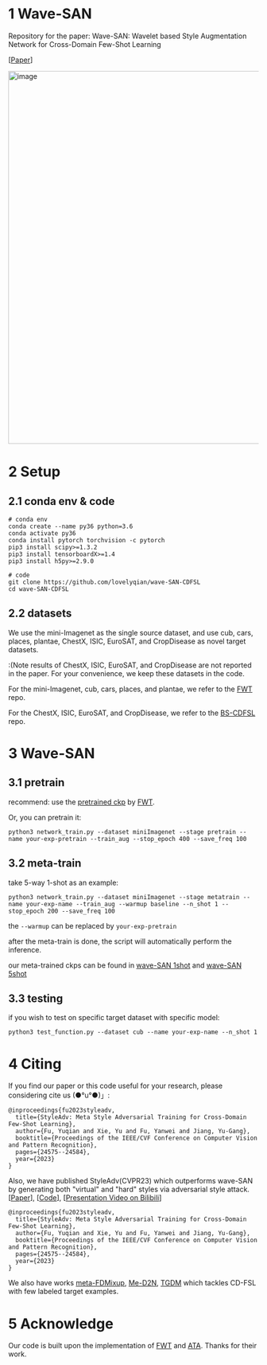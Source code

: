 # 1 Wave-SAN
Repository for the paper: Wave-SAN: Wavelet based Style Augmentation Network for Cross-Domain Few-Shot Learning


[[Paper](https://arxiv.org/abs/2203.07656)]

<img width="749" alt="image" src="https://github.com/lovelyqian/wave-SAN-CDFSL/assets/49612387/64d6af8b-885c-4deb-a619-e43377df8351">


# 2 Setup 
## 2.1 conda env & code
```
# conda env
conda create --name py36 python=3.6
conda activate py36
conda install pytorch torchvision -c pytorch
pip3 install scipy>=1.3.2
pip3 install tensorboardX>=1.4
pip3 install h5py>=2.9.0

# code
git clone https://github.com/lovelyqian/wave-SAN-CDFSL
cd wave-SAN-CDFSL
```

## 2.2 datasets
We use the mini-Imagenet as the single source dataset, and use cub, cars, places, plantae, ChestX, ISIC, EuroSAT, and CropDisease as novel target datasets. 

:(Note results of ChestX, ISIC, EuroSAT, and CropDisease are not reported in the paper. For your convenience, we keep these datasets in the code. 

For the mini-Imagenet, cub, cars, places, and plantae, we refer to the [FWT](https://github.com/hytseng0509/CrossDomainFewShot) repo.

For the ChestX, ISIC, EuroSAT, and CropDisease, we refer to the [BS-CDFSL](https://github.com/IBM/cdfsl-benchmark) repo.


# 3 Wave-SAN
## 3.1 pretrain 
recommend: use the [pretrained ckp](https://github.com/lovelyqian/wave-SAN-CDFSL/tree/main/output/checkpoints/baseline) by [FWT](https://github.com/hytseng0509/CrossDomainFewShot). 

Or, you can pretrain it: 
```
python3 network_train.py --dataset miniImagenet --stage pretrain --name your-exp-pretrain --train_aug --stop_epoch 400 --save_freq 100
```


## 3.2 meta-train
take 5-way 1-shot as an example: 

```
python3 network_train.py --dataset miniImagenet --stage metatrain --name your-exp-name --train_aug --warmup baseline --n_shot 1 --stop_epoch 200 --save_freq 100
```

the `--warmup` can be replaced by `your-exp-pretrain`

after the meta-train is done, the script will automatically perform the inference.  

our meta-trained ckps can be found in [wave-SAN 1shot](https://github.com/lovelyqian/wave-SAN-CDFSL/tree/main/output/checkpoints/GNN-waveSAN-1shot) and [wave-SAN 5shot](https://github.com/lovelyqian/wave-SAN-CDFSL/tree/main/output/checkpoints/GNN-waveSAN-5shot)

## 3.3 testing
if you wish to test on specific target dataset with specific model:

```
python3 test_function.py --dataset cub --name your-exp-name --n_shot 1
```

# 4 Citing
If you find our paper or this code useful for your research, please considering cite us (●°u°●)」:
```
@inproceedings{fu2023styleadv,
  title={StyleAdv: Meta Style Adversarial Training for Cross-Domain Few-Shot Learning},
  author={Fu, Yuqian and Xie, Yu and Fu, Yanwei and Jiang, Yu-Gang},
  booktitle={Proceedings of the IEEE/CVF Conference on Computer Vision and Pattern Recognition},
  pages={24575--24584},
  year={2023}
}
```

Also, we have published StyleAdv(CVPR23) which outperforms wave-SAN by generating both "virtual" and "hard" styles via adversarial style attack. [[Paper](https://arxiv.org/pdf/2302.09309)], [[Code](https://github.com/lovelyqian/StyleAdv-CDFSL)], [[Presentation Video on Bilibili](https://www.bilibili.com/video/BV1th4y1s78H/?spm_id_from=333.999.0.0&vd_source=668a0bb77d7d7b855bde68ecea1232e7)]

```
@inproceedings{fu2023styleadv,
  title={StyleAdv: Meta Style Adversarial Training for Cross-Domain Few-Shot Learning},
  author={Fu, Yuqian and Xie, Yu and Fu, Yanwei and Jiang, Yu-Gang},
  booktitle={Proceedings of the IEEE/CVF Conference on Computer Vision and Pattern Recognition},
  pages={24575--24584},
  year={2023}
}
```

We also have works [meta-FDMixup](https://github.com/lovelyqian/Meta-FDMixup),  [Me-D2N](https://github.com/lovelyqian/ME-D2N_for_CDFSL), [TGDM](https://arxiv.org/abs/2210.05392) which tackles CD-FSL with few labeled target examples. 


# 5 Acknowledge
Our code is built upon the implementation of [FWT](https://github.com/hytseng0509/CrossDomainFewShot) and [ATA](https://github.com/Haoqing-Wang/CDFSL-ATA). Thanks for their work.
